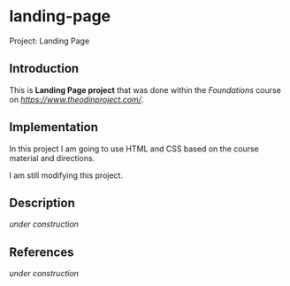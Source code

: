 # landing-page
Project: Landing Page

## Introduction
This is **Landing Page project** that was done within the *Foundations* course on *https://www.theodinproject.com/*.

## Implementation
In this project I am going to use HTML and CSS based on the course material and directions.

I am still modifying this project.

## Description
*under construction*

## References
*under construction*
 
